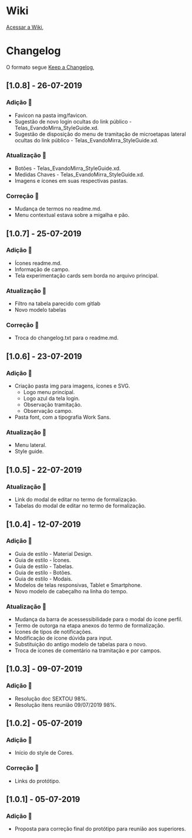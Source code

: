 # Wiki

[Acessar a Wiki](https://gitlab.com/fapemig/evando-mirra-design),

# Changelog

O formato segue [Keep a Changelog](https://keepachangelog.com/en/1.0.0/),

## [1.0.8] - 26-07-2019

### Adição :rocket:

- Favicon na pasta img/favicon.
- Sugestão de novo login ocultas do link público - Telas_EvandoMirra_StyleGuide.xd.
- Sugestão de disposição do menu de tramitação de microetapas lateral ocultas do link público - Telas_EvandoMirra_StyleGuide.xd.

### Atualização :pushpin:

- Botões - Telas_EvandoMirra_StyleGuide.xd.
- Medidas Chaves - Telas_EvandoMirra_StyleGuide.xd.
- Imagens e ícones em suas respectivas pastas.

### Correção :wrench:

- Mudança de termos no readme.md.
- Menu contextual estava sobre a migalha e pão.

## [1.0.7] - 25-07-2019

### Adição :rocket:

- Ícones readme.md.
- Informação de campo.
- Tela experimentação cards sem borda no arquivo principal.

### Atualização :pushpin:

- Filtro na tabela parecido com gitlab
- Novo modelo tabelas

### Correção :wrench:

- Troca do changelog.txt para o readme.md.

## [1.0.6] - 23-07-2019

### Adição :rocket:

- Criação pasta img para imagens, ícones e SVG.
  - Logo menu principal.
  - Logo azul da tela login.
  - Observação tramitação.
  - Observação campo.
- Pasta font, com a tipografia Work Sans.

### Atualização :pushpin:

- Menu lateral.
- Style guide.

## [1.0.5] - 22-07-2019

### Atualização :pushpin:

- Link do modal de editar no termo de formalização.
- Tabelas do modal de editar no termo de formalização.

## [1.0.4] - 12-07-2019

### Adição :rocket:

- Guia de estilo - Material Design.
- Guia de estilo - Ícones.
- Guia de estilo - Tabelas.
- Guia de estilo - Botões.
- Guia de estilo - Modais.
- Modelos de telas responsivas, Tablet e Smartphone.
- Novo modelo de cabeçalho na linha do tempo.

### Atualização :pushpin:

- Mudança da barra de acessessibilidade para o modal do ícone perfil.
- Termo de outorga na etapa anexos do termo de formalização.
- Ícones de tipos de notificações.
- Modificação de ícone dúvida para input.
- Substituição do antigo modelo de tabelas para o novo.
- Troca de ícones de comentário na tramitação e por campos.

## [1.0.3] - 09-07-2019

### Adição :rocket:

- Resolução doc SEXTOU 98%.
- Resolução ítens reunião 09/07/2019 98%.

## [1.0.2] - 05-07-2019

### Adição :rocket:

- Início do style de Cores.

### Correção :wrench:

- Links do protótipo.

## [1.0.1] - 05-07-2019

### Adição :rocket:

- Proposta para correção final do protótipo para reunião aos superiores.

